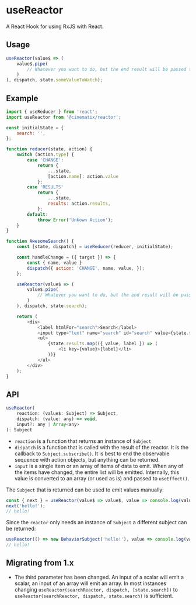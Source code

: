 # useReactor
A React Hook for using RxJS with React.

## Usage
```javascript
useReactor(value$ => (
    value$.pipe(
        // Whatever you want to do, but the end result will be passed to the dispatch callback.
    )
), dispatch, state.someValueToWatch);
```

## Example
```javascript
import { useReducer } from 'react';
import useReactor from '@cinematix/reactor';

const initialState = {
    search: '',
};

function reducer(state, action) {
    switch (action.type) {
        case 'CHANGE':
            return {
                ...state,
                [action.name]: action.value
            };
        case 'RESULTS'
            return {
                ...state,
                results: action.results,
            };
        default:
            throw Error('Unkown Action');
    }
}

function AwesomeSearch() {
    const [state, dispatch] = useReducer(reducer, initialState);

    const handleChange = ({ target }) => {
        const { name, value }
        dispatch({ action: 'CHANGE', name, value, });
    };

    useReactor(value$ => (
        value$.pipe(
            // Whatever you want to do, but the end result will be passed to the dispatch callback.
        )
    ), dispatch, state.search);

    return (
        <div>
            <label htmlFor="search">Search</label>
            <input type="text" name="search" id="search" value={state.search} onChange={handleChange} />
            <ul>
                {state.results.map(({ value, label }) => (
                    <li key={value}>{label}</li>
                ))}
            </ul>
        </div>
    );
}
```

## API
```javascript
useReactor(
    reaction: (value$: Subject) => Subject,
    dispatch: (value: any) => void,
    input?: any | Array<any>
): Subject
```
* `reaction` is a function that returns an instance of `Subject`
* `dispatch` is a function that is called with the result of the reactor. It is the callback to `Subject.subscribe()`. It is best to end the observable sequence with action objects, but anything can be returned.
* `input` is a single item or an array of items of data to emit. When any of the items have changed, the entire list will be emitted. Internally, this value is converted to an array (or used as is) and passed to
          `useEffect()`.

The `Subject` that is returned can be used to emit values manually:
```javascript
const { next } = useReactor(value$ => value$, value => console.log(value));
next('hello!');
// hello!
```

Since the `reactor` only needs an instance of `Subject` a different subject can be returned:
```javascript
useReactor(() => new BehaviorSubject('hello!'), value => console.log(value));
// hello!
```

## Migrating from 1.x
* The third parameter has been changed. An input of a scalar will emit a scalar, an input of an array will emit an array. In most instances changing
  `useReactor(searchReactor, dispatch, [state.search])` to `useReactor(searchReactor, dispatch, state.search)` is sufficient.
